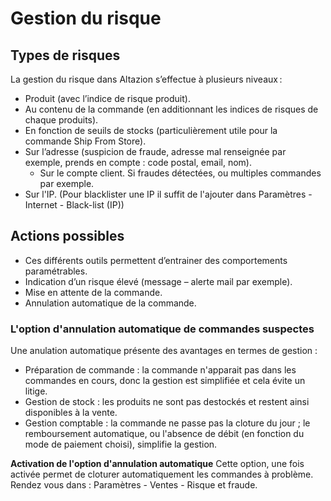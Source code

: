 # Gestion du risque 

## Types de risques 

La gestion du risque dans Altazion s’effectue à plusieurs niveaux :  

- Produit (avec l’indice de risque produit). 
- Au contenu de la commande (en additionnant les indices de risques de chaque produits). 
- En fonction de seuils de stocks (particulièrement utile pour la commande Ship From Store). 
- Sur l’adresse (suspicion de fraude, adresse mal renseignée par exemple, prends en compte : code postal, email, nom).  
    - Sur le compte client. Si fraudes détectées, ou multiples commandes par exemple. 
- Sur l'IP. (Pour blacklister une IP il suffit de l'ajouter dans Paramètres - Internet - Black-list (IP))

## Actions possibles 
- Ces différents outils permettent d’entrainer des comportements paramétrables.  
- Indication d’un risque élevé (message – alerte mail par exemple). 
- Mise en attente de la commande. 
- Annulation automatique de la commande. 

### L'option d'annulation automatique de commandes suspectes
Une anulation automatique présente des avantages en termes de gestion : 
- Préparation de commande : la commande n'apparait pas dans les commandes en cours, donc la gestion est simplifiée et cela évite un litige.
- Gestion de stock : les produits ne sont pas destockés et restent ainsi disponibles à la vente. 
- Gestion comptable : la commande ne passe pas la cloture du jour ; le remboursement automatique, ou l'absence de débit (en fonction du mode de paiement choisi), simplifie la gestion.

**Activation de l'option d'annulation automatique**
Cette option, une fois activée permet de cloturer automatiquement les commandes à problème. 
Rendez vous dans : Paramètres - Ventes - Risque et fraude.